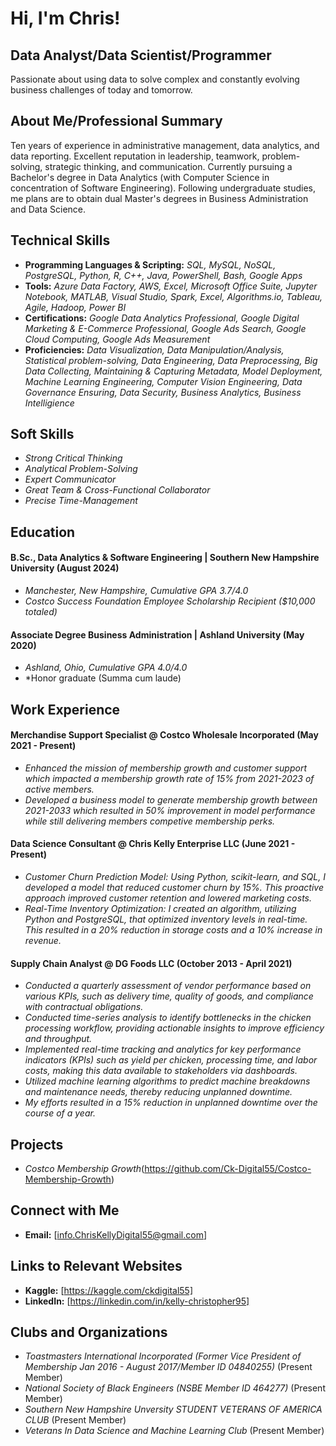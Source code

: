 # Hi, I'm Chris!




## Data Analyst/Data Scientist/Programmer

 Passionate about using data to solve complex and constantly evolving business challenges of today and tomorrow.


## About Me/Professional Summary

 Ten years of experience in administrative management, data analytics, and data reporting. Excellent reputation in leadership, teamwork, problem-solving, strategic thinking, and communication. Currently pursuing a 
 Bachelor's degree in Data Analytics (with Computer Science in concentration of Software Engineering). Following undergraduate studies, me plans are to obtain dual Master's degrees in Business Administration and Data 
 Science.
  

## Technical Skills

- **Programming Languages & Scripting:** *SQL, MySQL, NoSQL, PostgreSQL, Python, R, C++, Java, PowerShell, Bash, Google Apps*
- **Tools:** *Azure Data Factory, AWS, Excel, Microsoft Office Suite, Jupyter Notebook, MATLAB, Visual Studio, Spark, Excel, Algorithms.io, Tableau, Agile, Hadoop, Power BI*
- **Certifications:** *Google Data Analytics Professional, Google Digital Marketing & E-Commerce Professional, Google Ads Search, Google Cloud Computing, Google Ads Measurement*
- **Proficiencies:** *Data Visualization, Data Manipulation/Analysis, Statistical problem-solving, Data Engineering, Data Preprocessing, Big Data Collecting, Maintaining & Capturing Metadata, Model Deployment, Machine 
    Learning Engineering, Computer Vision Engineering, Data Governance Ensuring, Data Security, Business Analytics, Business Intelligience*


## Soft Skills
- *Strong Critical Thinking*
- *Analytical Problem-Solving*
- *Expert Communicator*
- *Great Team & Cross-Functional Collaborator*
- *Precise Time-Management*
  

## Education

 #### B.Sc., Data Analytics & Software Engineering | Southern New Hampshire University (August 2024)
- *Manchester, New Hampshire, Cumulative GPA 3.7/4.0*
- *Costco Success Foundation Employee Scholarship Recipient ($10,000 totaled)*
  
 
 #### Associate Degree Business Administration | Ashland University (May 2020)
- *Ashland, Ohio, Cumulative GPA 4.0/4.0*
- *Honor graduate (Summa cum laude)
  

## Work Experience

#### Merchandise Support Specialist @ Costco Wholesale Incorporated (May 2021 - Present)
- *Enhanced the mission of membership growth and customer support which impacted a membership growth rate of 15% from 2021-2023 of active members.*
- *Developed a business model to generate membership growth between 2021-2033 which resulted in 50% improvement in model performance while still delivering members competive membership perks.*
  

#### Data Science Consultant @ Chris Kelly Enterprise LLC (June 2021 - Present)
- *Customer Churn Prediction Model: Using Python, scikit-learn, and SQL, I developed a model that reduced customer churn by 15%. This proactive approach improved customer retention and lowered marketing costs.*
- *Real-Time Inventory Optimization: I created an algorithm, utilizing Python and PostgreSQL, that optimized inventory levels in real-time. This resulted in a 20% reduction in storage costs and a 10% increase in revenue.*
  

#### Supply Chain Analyst @ DG Foods LLC (October 2013 - April 2021)
- *Conducted a quarterly assessment of vendor performance based on various KPIs, such as delivery time, quality of goods, and compliance with contractual obligations.*
- *Conducted time-series analysis to identify bottlenecks in the chicken processing workflow, providing actionable insights to improve efficiency and throughput.*
- *Implemented real-time tracking and analytics for key performance indicators (KPIs) such as yield per chicken, processing time, and labor costs, making this data available to stakeholders via dashboards.*
- *Utilized machine learning algorithms to predict machine breakdowns and maintenance needs, thereby reducing unplanned downtime.*
- *My efforts resulted in a 15% reduction in unplanned downtime over the course of a year.*
  

## Projects

- *Costco Membership Growth*(https://github.com/Ck-Digital55/Costco-Membership-Growth)
 

## Connect with Me

- **Email:** [info.ChrisKellyDigital55@gmail.com]


## Links to Relevant Websites

- **Kaggle:** [https://kaggle.com/ckdigital55]
- **LinkedIn:** [https://linkedin.com/in/kelly-christopher95]


## Clubs and Organizations

- *Toastmasters International Incorporated (Former Vice President of Membership Jan 2016 - August 2017/Member ID 04840255)* (Present Member)
- *National Society of Black Engineers (NSBE Member ID 464277)* (Present Member)
- *Southern New Hampshire Unversity STUDENT VETERANS OF AMERICA CLUB* (Present Member)
- *Veterans In Data Science and Machine Learning Club* (Present Member)
  
